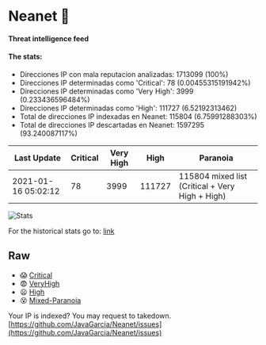 # Neanet :hocho:
#### Threat intelligence feed
#### The stats:

- Direcciones IP con mala reputacion analizadas: 1713099 (100%)
- Direcciones IP determinadas como 'Critical':  78 (0.00455315191942%)
- Direcciones IP determinadas como 'Very High':  3999 (0.233436596484%)
- Direcciones IP determinadas como 'High':  111727 (6.52192313462)
- Total de direcciones IP indexadas en Neanet:  115804 (6.75991288303%)
- Total de direcciones IP descartadas en Neanet:  1597295 (93.240087117%)

| Last Update | Critical | Very High | High | Paranoia |
| --- | --- | --- | --- | --- |
| 2021-01-16 05:02:12 | 78 | 3999 | 111727 | 115804 mixed list (Critical + Very High + High)|

![Stats](https://docs.google.com/spreadsheets/d/e/2PACX-1vSnaNMIXVabIpDJjufMlzH7poXnshF3mgd8Is1g9ytUEzVsP5my4Trn8f-xkoLLQ38xpL3HtmUexLo6/pubchart?oid=501124687&format=image)

For the historical stats go to: [link](/stats.csv)
## Raw
- :scream: [Critical](https://raw.githubusercontent.com/JavaGarcia/Neanet/master/blacklists/neanet_critical.txt)
- :fearful: [VeryHigh](https://raw.githubusercontent.com/JavaGarcia/Neanet/master/blacklists/neanet_veryHigh.txtt)
- :frowning: [High](https://raw.githubusercontent.com/JavaGarcia/Neanet/master/blacklists/neanet_high.txt)
- :dizzy_face: [Mixed-Paranoia](https://raw.githubusercontent.com/JavaGarcia/Neanet/master/blacklists/neanet_all.txt)


Your IP is indexed? You may request to takedown. [https://github.com/JavaGarcia/Neanet/issues](https://github.com/JavaGarcia/Neanet/issues)











































































































































































































































































































































































































































































































































































































































































































































































































































































































































































































































































































































































































































































































































































































































































































































































































































































































































































































































































































































































































































































































































































































































































































































































































































































































































































































































































































































































































































































































































































































































































































































































































































































































































































































































































































































































































































































